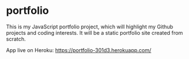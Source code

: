 # portfolio
This is my JavaScript portfolio project, which will highlight my Github projects and coding interests.  It will be a static portfolio site created from scratch.

App live on Heroku: https://portfolio-301d3.herokuapp.com/
